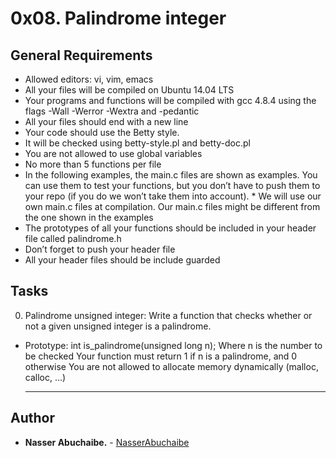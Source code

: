 # 0x08. Palindrome integer

## General Requirements

- Allowed editors: vi, vim, emacs
- All your files will be compiled on Ubuntu 14.04 LTS
- Your programs and functions will be compiled with gcc 4.8.4 using the flags -Wall -Werror -Wextra and -pedantic
- All your files should end with a new line
- Your code should use the Betty style.
- It will be checked using betty-style.pl and betty-doc.pl
- You are not allowed to use global variables
- No more than 5 functions per file
- In the following examples, the main.c files are shown as examples. You can use them to test your functions, but you don’t have to push them to your repo (if you do we won’t take them into account). \* We will use our own main.c files at compilation. Our main.c files might be different from the one shown in the examples
- The prototypes of all your functions should be included in your header file called palindrome.h
- Don’t forget to push your header file
- All your header files should be include guarded

## Tasks

0. Palindrome unsigned integer: Write a function that checks whether or not a given unsigned integer is a palindrome.

- Prototype: int is_palindrome(unsigned long n);
  Where n is the number to be checked
  Your function must return 1 if n is a palindrome, and 0 otherwise
  You are not allowed to allocate memory dynamically (malloc, calloc, …)

  --- 
## Author 
* **Nasser Abuchaibe.** - [NasserAbuchaibe](https://github.com/NasserAbuchaibe)
